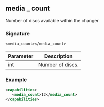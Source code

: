 ## media \_ count

Number of discs available within the changer


### Signature

`<media_count></media_count>`


| Parameter | Description |
| --- | --- |
| int | Number of discs. |

### Example

```xml
<capabilities>
   <media_count>12</media_count>
</capabilities>
```
